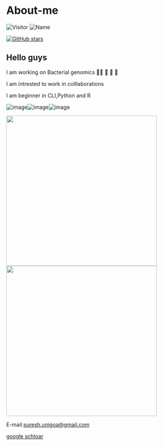# About-me

![Visitor](https://visitor-badge.laobi.icu/badge?page_id=https://github.com/suresh2014)            ![Name](https://img.shields.io/badge/suresh-mendem-brightgreen)

<a href="https://github.com/suresh2014/About-me/stargazers"><img alt="GitHub stars" src="https://img.shields.io/github/stars/suresh2014/About-me?logo=star"></a>

## Hello guys

I am working on Bacterial genomics 👨‍🔬 :microscope: 🦠 🧬

I am intrested to work in colllaborations

I am beginner in CLI,Python and R 

![image](https://user-images.githubusercontent.com/22165468/130319152-014ee7bf-8e96-4a3a-8331-b0364aba2533.png)![image](https://user-images.githubusercontent.com/22165468/130319176-c86c99c7-813c-4bb4-b929-44759c0d442e.png)![image](https://user-images.githubusercontent.com/22165468/130319202-1c916b2a-1f7a-4b78-aee4-62cdf79202a9.png)



<img align="center" src="https://user-images.githubusercontent.com/22165468/130318649-fa19428a-e626-4003-b7d9-d099f4831133.png" width="400px"> <img align="center" src="https://user-images.githubusercontent.com/22165468/130318498-15cb8a27-0586-40c5-a31d-0213a8c8d855.png" width="400px"> 



E-mail:[suresh.unigoa@gmail.com](suresh.unigoa@gmail.com)

[google schloar](https://scholar.google.com/citations?hl=en&user=94DGIEUAAAAJ)
